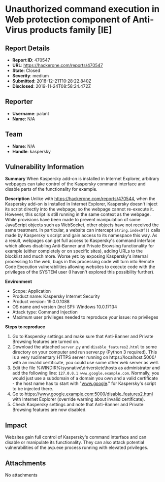 # Unauthorized command execution in Web protection component of Anti-Virus products family [IE]

## Report Details
- **Report ID**: 470547
- **URL**: https://hackerone.com/reports/470547
- **State**: Closed
- **Severity**: medium
- **Submitted**: 2018-12-21T10:28:22.840Z
- **Disclosed**: 2019-11-24T08:58:24.472Z

## Reporter
- **Username**: palant
- **Name**: N/A

## Team
- **Name**: N/A
- **Handle**: kaspersky

## Vulnerability Information
**Summary**
When Kaspersky add-on is installed in Internet Explorer, arbitrary webpages can take control of the Kaspersky command interface and disable parts of the functionality for example.

**Description**
Unlike with https://hackerone.com/reports/470544, when the Kaspersky add-on is installed in Internet Explorer, Kaspersky doesn't inject its script directly into the webpage, so the webpage cannot re-execute it. However, this script is still running in the same context as the webpage. While provisions have been made to prevent manipulation of some JavaScript objects such as WebSocket, other objects have not received the same treatment. In particular, a website can intercept `String.indexOf()` calls made by Kaspersky's script and gain access to its namespace this way. As a result, webpages can get full access to Kaspersky's command interface which allows disabling Anti-Banner and Private Browsing functionality for example (either completely or on specific sites), adding URLs to the blocklist and much more. Worse yet: by exposing Kaspersky's internal processing to the web, bugs in this processing code will turn into Remote Code Execution vulnerabilities allowing websites to execute code with the privileges of the SYSTEM user (I haven't explored this possibility further).

**Environment**
- Scope: Application
- Product name: Kaspersky Internet Security
- Product version: 19.0.0.1088
- OS name and version (incl SP): Windows 10.0.17134
- Attack type: Command Injection
- Maximum user privileges needed to reproduce your issue: no privileges

**Steps to reproduce**
1. Go to Kaspersky settings and make sure that Anti-Banner and Private Browsing features are turned on.
2. Download the attached `server.py` and `disable_features2.html` to some directory on your computer and run server.py (Python 3 required). This is a very rudimentary HTTPS server running on https://localhost:5000/ with an invalid certificate, you could use some other web server as well.
3. Edit the file %WINDIR%\sysnative\drivers\etc\hosts as administrator and add the following line: `127.0.0.1 www.google.example.com`. Normally, you would just use a subdomain of a domain you own and a valid certificate - the host name has to start with "www.google." for Kaspersky's script to be injected there.
4. Go to https://www.google.example.com:5000/disable_features2.html with Internet Explorer (override warning about invalid certificate).
5. Check Kaspersky settings and note that Anti-Banner and Private Browsing features are now disabled.

## Impact

Websites gain full control of Kaspersky's command interface and can disable or manipulate its functionality. They can also attack potential vulnerabilities of the avp.exe process running with elevated privileges.

## Attachments
No attachments

